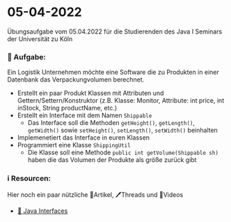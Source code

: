 # 05-04-2022
Übungsaufgabe vom 05.04.2022 für die Studierenden des Java I Seminars der Universität zu Köln


### 📝 Aufgabe:

Ein Logistik Unternehmen möchte eine Software die zu Produkten in einer Datenbank das Verpackungvolumen berechnet.

- Erstellt ein paar Produkt Klassen mit Attributen und Gettern/Settern/Konstruktor (z.B. Klasse: Monitor, Attribute: int price, int inStock, String productName, etc.)
- Erstellt ein Interface mit dem Namen ```Shippable```
  - Das Interface soll die Methoden ```getHeight()```, ```getLength()```, ```getWidth()``` sowie  ```setHeight()```, ```setLength()```, ```setWidth()``` beinhalten
- Implemenetiert das Interface in euren Klassen
- Programmiert eine Klasse ```ShippingUtil```
  - Die Klasse soll eine Methode ```public int getVolume(Shippable sh)``` haben die das Volumen der Produkte als größe zurück gibt



### ℹ️ Resourcen:
Hier noch ein paar nützliche 📃Artikel, 🖊️Threads und 🎥Videos

- [📃 Java Interfaces](https://www.w3schools.com/java/java_interface.asp)
